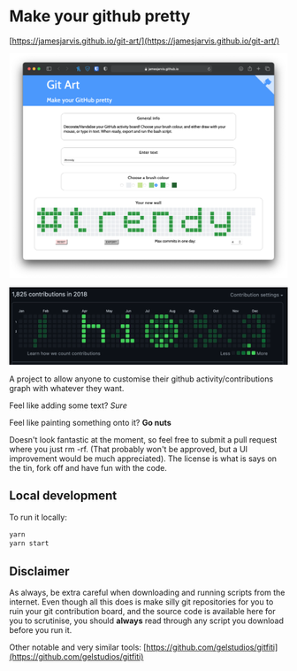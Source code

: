 # Make your github pretty

[https://jamesjarvis.github.io/git-art/](https://jamesjarvis.github.io/git-art/)

[![GitArt](screenshot.png)](https://jamesjarvis.github.io/git-art/)

[![You too could look this cool](screenshot-gh.png)](https://github.com/jamesjarvis)

A project to allow anyone to customise their github activity/contributions graph with whatever they want.

Feel like adding some text? *Sure*

Feel like painting something onto it? **Go nuts**

Doesn't look fantastic at the moment, so feel free to submit a pull request where you just rm -rf. (That probably won't be approved, but a UI improvement would be much appreciated).
The license is what is says on the tin, fork off and have fun with the code.

## Local development

To run it locally:

```bash
yarn
yarn start
```

## Disclaimer

As always, be extra careful when downloading and running scripts from the internet. Even though all this does is make silly git repositories for you to ruin your git contribution board, and the source code is available here for you to scrutinise, you should **always** read through any script you download before you run it.

Other notable and very similar tools: [https://github.com/gelstudios/gitfiti](https://github.com/gelstudios/gitfiti)

